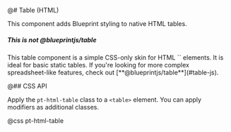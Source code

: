 @# Table (HTML)

This component adds Blueprint styling to native HTML tables.

<div class="pt-callout pt-intent-primary pt-icon-info-sign">
    <h5>This is not @blueprintjs/table</h5>
    This table component is a simple CSS-only skin for HTML `<table>` elements.
    It is ideal for basic static tables. If you're looking for more complex
    spreadsheet-like features, check out [**@blueprintjs/table**](#table-js).
</div>

@## CSS API

Apply the `pt-html-table` class to a `<table>` element. You can apply modifiers as additional classes.

@css pt-html-table

